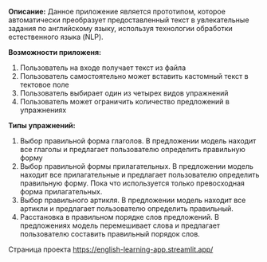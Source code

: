 <b>Описание:</b>
Данное приложение является прототипом, которое автоматически преобразует предоставленный текст в увлекательные задания по английскому языку, используя технологии обработки естественного языка (NLP).

<b>Возможности приложеня:</b>
1. Пользователь на входе получает текст из файла
2. Пользователь самостоятельно может вставить кастомный текст в тектовое поле
3. Пользователь выбирает один из четырех видов упражнений
4. Пользователь может ограничить количество предложений в упражнениях

<b>Типы упражнений:</b>
1. Выбор правильной форма глаголов. В предложении модель находит все глаголы и предлагает пользователю определить правильную форму
2. Выбор правильной формы прилагательных.  В предложении модель находит все прилагательные и предлагает пользователю определить правильную форму. Пока что используется только превосходная форма прилагательных.
3. Выбор правильного артикля. В предложении модель находит все артикли и предлагает пользователю определить правильный.
4. Расстановка в правильном порядке слов предложений. В предложениях модель перемешивает слова и предлагает пользователю составить правильный порядок слов.

Cтраница проекта https://english-learning-app.streamlit.app/

